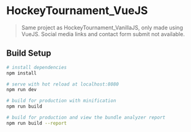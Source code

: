 # HockeyTournament_VueJS

> Same project as HockeyTournament_VanillaJS, only made using VueJS.
> Social media links and contact form submit not available.

## Build Setup

``` bash
# install dependencies
npm install

# serve with hot reload at localhost:8080
npm run dev

# build for production with minification
npm run build

# build for production and view the bundle analyzer report
npm run build --report
```

